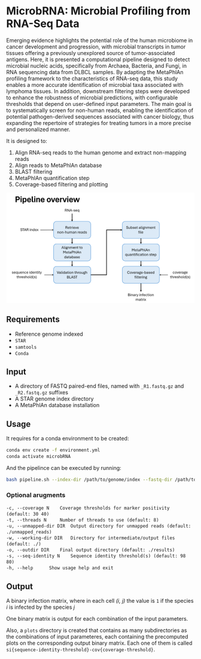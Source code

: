 # MicrobRNA: Microbial Profiling from RNA-Seq Data

Emerging evidence highlights the
potential role of the human microbiome in cancer development and progression, with
microbial transcripts in tumor tissues offering a previously unexplored source of tumor-associated antigens. 
Here, it is presented a computational pipeline designed to detect
microbial nucleic acids, specifically from Archaea, Bacteria, and Fungi, in RNA sequencing data from DLBCL samples. By adapting the MetaPhlAn profiling framework to
the characteristics of RNA-seq data, this study enables a more accurate identification
of microbial taxa associated with lymphoma tissues. In addition, downstream filtering
steps were developed to enhance the robustness of microbial predictions, with configurable
thresholds that depend on user-defined input parameters. The main goal is to systematically screen for non-human reads, enabling
the identification of potential pathogen-derived sequences associated with cancer biology,
thus expanding the repertoire of strategies for treating tumors in a more precise and
personalized manner.

It is designed to:
1. Align RNA-seq reads to the human genome and extract non-mapping reads
2. Align reads to MetaPhlAn database
3. BLAST filtering
4. MetaPhlAn quantification step
5. Coverage-based filtering and plotting

![pipeline overview](pipeline-overview.PNG)

## Requirements

- Reference genome indexed
- `STAR`
- `samtools`
- `Conda`


## Input

- A directory of FASTQ paired-end files, named with `_R1.fastq.gz` and `_R2.fastq.gz` suffixes
- A STAR genome index directory
- A MetaPhlAn database installation


## Usage

It requires for a conda environment to be created:
```bash
conda env create -f environment.yml
conda activate microbRNA
```

And the pipelince can be executed by running:
```bash
bash pipeline.sh --index-dir /path/to/genome/index --fastq-dir /path/to/fastq/files [options]
```

### Optional arugments
```text
-c, --coverage N	Coverage thresholds for marker positivity (default: 30 40)
-t, --threads N		Number of threads to use (default: 8)
-u, --unmapped-dir DIR	Output directory for unmapped reads (default: ./unmapped_reads)
-w, --working-dir DIR	Directory for intermediate/output files (default: ./)
-o, --outdir DIR	Final output directory (default: ./results)
-s, --seq-identity N	Sequence identity threshold(s) (default: 98 80)
-h, --help		Show usage help and exit
```

## Output
A binary infection matrix, where in each cell _(i, j)_ the value is `1` if the species _i_ is infected by the species _j_ 

One binary matrix is output for each combination of the input parameters.

Also, a `plots` directory is created that contains as many subdirectories as the combinations of input parameteres, each containing the precomputed plots
on the corresponding output binary matrix. Each one of them is called `si{sequence-identity-threshold}-cov{coverage-threshold}`.
